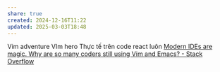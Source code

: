 ```yaml
---
share: true
created: 2024-12-16T11:22
updated: 2025-03-03T18:48
---
```

Vim adventure
VIm hero
Thực tế trên code react luôn
[Modern IDEs are magic. Why are so many coders still using Vim and Emacs? - Stack Overflow](https://stackoverflow.blog/2020/11/09/modern-ide-vs-vim-emacs) 